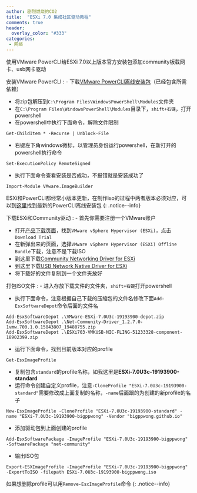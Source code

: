 ```yaml
---
author: 剧烈燃烧的CO2
title:  "ESXi 7.0 集成社区驱动教程"
comments: true
header:
  overlay_color: "#333"
categories: 
 - 网络
---
```


使用VMware PowerCLI给ESXi 7.0以上版本官方安装包添加community板载网卡、usb网卡驱动

安装VMware PowerCLI
: - 下载[VMware PowerCLI离线安装包](https://vdc-download.vmware.com/vmwb-repository/dcr-public/fdf729aa-01f9-4129-87c7-1e7ce17c5e7b/1c6d21ef-d60e-472a-b2c2-ce8b83abe095/VMware-PowerCLI-12.5.0-19195797.zip)（已经包含所需依赖）
- 将zip包解压到`C:\Program Files\WindowsPowerShell\Modules`文件夹
- 在`C:\Program Files\WindowsPowerShell\Modules`目录下，`shift+右键`，打开powershell
- 在powershell中执行下面命令，解除文件限制
```
Get-ChildItem * -Recurse | Unblock-File
```
- 右键左下角windows微标，以管理员身份运行powershell，在新打开的powershell执行命令
```
Set-ExecutionPolicy RemoteSigned
```
- 执行下面命令查看安装是否成功，不报错就是安装成功了
```
Import-Module VMware.ImageBuilder
```

ESXi和PowerCLI都经常小版本更新，在制作iso的过程中两者版本必须对应，可以到[这里](https://developer.vmware.com/powercli/installation-guide)找到最新的PowerCLI离线安装包
{: .notice--info}

下载ESXi和Community驱动
: - 首先你需要注册一个VMware账户
- 打开[产品下载页面](https://customerconnect.vmware.com/en/downloads/#all_products)，找到`VMware vSphere Hypervisor (ESXi)`，点击`Download Trial`
- 在新弹出来的页面，选择`VMware vSphere Hypervisor (ESXi) Offline Bundle`下载，注意不是下载ISO
- 到这里下载[Community Networking Driver for ESXi](https://flings.vmware.com/community-networking-driver-for-esxi#summary)
- 到这里下载[USB Network Native Driver for ESXi](https://flings.vmware.com/usb-network-native-driver-for-esxi)
- 将下载好的文件复制到一个文件夹放好

打包ISO文件
: - 进入存放下载文件的文件夹，`shift+右键`打开powershell
- 执行下面命令，注意根据自己下载的压缩包的文件名修改下面`Add-EsxSoftwareDepot`命令后面的文件名
```
Add-EsxSoftwareDepot .\VMware-ESXi-7.0U3c-19193900-depot.zip
Add-EsxSoftwareDepot .\Net-Community-Driver_1.2.7.0-1vmw.700.1.0.15843807_19480755.zip
Add-EsxSoftwareDepot .\ESXi703-VMKUSB-NIC-FLING-51233328-component-18902399.zip
```
- 运行下面命令，找到目前版本对应的profile
```
Get-EsxImageProfile
```
- 复制包含`standard`的profile名称，如我这里是**ESXi-7.0U3c-19193900-standard**
- 运行命令创建自定义profile，注意`-CloneProfile "ESXi-7.0U3c-19193900-standard"`需要修改成上面复制的名称，`-name`后面跟的为创建的新profile的名子
```
New-EsxImageProfile -CloneProfile "ESXi-7.0U3c-19193900-standard" -name "ESXi-7.0U3c-19193900-bigppwong" -Vendor "bigppwong.github.io"
```
- 添加驱动包到上面创建的profile
```
Add-EsxSoftwarePackage -ImageProfile "ESXi-7.0U3c-19193900-bigppwong" -SoftwarePackage "net-community"
```
- 输出ISO包
```
Export-ESXImageProfile -ImageProfile "ESXi-7.0U3c-19193900-bigppwong" -ExportToISO -filepath ESXi-7.0U3c-19193900-bigppwong.iso
```

如果想删除profile可以用`Remove-EsxImageProfile`命令
{: .notice--info}